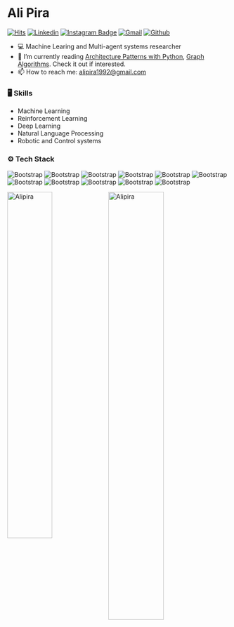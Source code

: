 # Ali Pira

[![Hits](https://hits.seeyoufarm.com/api/count/incr/badge.svg?url=https%3A%2F%2Fgithub.com%2FAlipira%2FAlipira&count_bg=%2379C83D&title_bg=%23555555&icon=&icon_color=%23E7E7E7&title=Profile+Views&edge_flat=false)](https://hits.seeyoufarm.com)
[![Linkedin](https://img.shields.io/badge/-LinkedIn-blue?style=flat&logo=Linkedin&logoColor=white)](https://www.linkedin.com/in/ali-pira/)
[![Instagram Badge](https://img.shields.io/badge/-Instagram-purple?logo=instagram&logoColor=white&link=https://instagram.com/ali_pira/)](https://www.instagram.com/ali_pira)
[![Gmail](https://img.shields.io/badge/-Gmail-c14438?style=flat&logo=Gmail&logoColor=white)](mailto:alipira1992@gmail.com)
[![Github](https://img.shields.io/github/followers/Alipira?label=Follow&style=social)](https://github.com/Alipira)

- 💻 Machine Learing and Multi-agent systems researcher
- 🤔 I’m currently reading [Architecture Patterns with Python](https://learning.oreilly.com/library/view/architecture-patterns-with/9781492052197/preface01.html), [Graph Algorithms](https://learning.oreilly.com/library/view/graph-algorithms/9781492047674/). Check it out if interested.
- 📫 How to reach me: alipira1992@gmail.com


### 🖥 Skills

- Machine Learning
- Reinforcement Learning
- Deep Learning
- Natural Language Processing
- Robotic and Control systems
### ⚙️ Tech Stack

![Bootstrap](https://img.shields.io/badge/-Python-05122A?style=flat-square&logo=Python&color=353535) ![Bootstrap](https://img.shields.io/badge/-Docker-05122A?style=flat-square&logo=Docker&color=353535) ![Bootstrap](https://img.shields.io/badge/-TensorFlow-05122A?style=flat-square&logo=TensorFlow&color=353535) ![Bootstrap](https://img.shields.io/badge/-PyTorch-05122A?style=flat-square&logo=PyTorch&color=353535) ![Bootstrap](https://img.shields.io/badge/-Scikit%20Learn-05122A?style=flat-square&logo=Scikit-Learn&color=353535) ![Bootstrap](https://img.shields.io/badge/-MySQL-05122A?style=flat-square&logo=MySQL&color=353535) ![Bootstrap](https://img.shields.io/badge/-Pandas-05122A?style=flat-square&logo=Pandas&color=353535) ![Bootstrap](https://img.shields.io/badge/-Numpy-05122A?style=flat-square&logo=Numpy&color=353535) ![Bootstrap](https://img.shields.io/badge/-Matplotlib-05122A?style=flat-square&logo=Matplotlib&color=353535) ![Bootstrap](https://img.shields.io/badge/-Visual%20Studio%20Code-05122A?style=flatsquare&logo=Visual-Studio-Code&color=353535) ![Bootstrap](https://img.shields.io/badge/-ROS-humble?style=flatsquare&logo=ROS&color=353535)

<div>
  <img width="45%" align="left" src="https://github-readme-stats.vercel.app/api/top-langs?username=Alipira&show_icons=true&locale=en&layout=compact" alt="Alipira" />
  <img width="50%"  src="https://github-readme-streak-stats.herokuapp.com/?user=Alipira&" alt="Alipira" />
</div>

